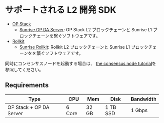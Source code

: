 # サポートされる L2 開発 SDK

- [OP Stack](https://docs.optimism.io/stack/getting-started)
  - [Sunrise OP DA Server](https://github.com/sunriselayer/sunrise-op-da-server): OP Stack L2 ブロックチェーンと Sunrise L1 ブロックチェーンを繋ぐソフトウェアです。
- [Rollkit](https://rollkit.dev/learn/intro)
  - [Sunrise Rollkit](https://github.com/sunriselayer/sunrise-rollkit): Rollkit L2 ブロックチェーンと Sunrise L1 ブロックチェーンをを繋ぐソフトウェアです。

同時にコンセンサスノードを起動する場合は、 [the consensus node tutorial](../node/types/consensus/README.md)を参照してください。

## Requirements

| Type                    | CPU    | Mem   | Disk     | Bandwidth |
| ----------------------- | ------ | ----- | -------- | --------- |
| OP Stack + OP DA Server | 6 Core | 32 GB | 1 TB SSD | 1 Gbps    |
